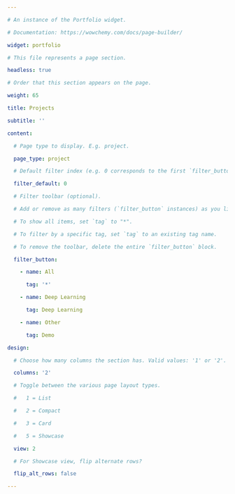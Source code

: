 ```yaml
---

# An instance of the Portfolio widget.

# Documentation: https://wowchemy.com/docs/page-builder/

widget: portfolio

# This file represents a page section.

headless: true

# Order that this section appears on the page.

weight: 65

title: Projects

subtitle: ''

content:

  # Page type to display. E.g. project.

  page_type: project

  # Default filter index (e.g. 0 corresponds to the first `filter_button` instance below).

  filter_default: 0

  # Filter toolbar (optional).

  # Add or remove as many filters (`filter_button` instances) as you like.

  # To show all items, set `tag` to "*".

  # To filter by a specific tag, set `tag` to an existing tag name.

  # To remove the toolbar, delete the entire `filter_button` block.

  filter_button:

    - name: All

      tag: '*'

    - name: Deep Learning

      tag: Deep Learning

    - name: Other

      tag: Demo

design:

  # Choose how many columns the section has. Valid values: '1' or '2'.

  columns: '2'

  # Toggle between the various page layout types.

  #   1 = List

  #   2 = Compact

  #   3 = Card

  #   5 = Showcase

  view: 2

  # For Showcase view, flip alternate rows?

  flip_alt_rows: false

---
```

